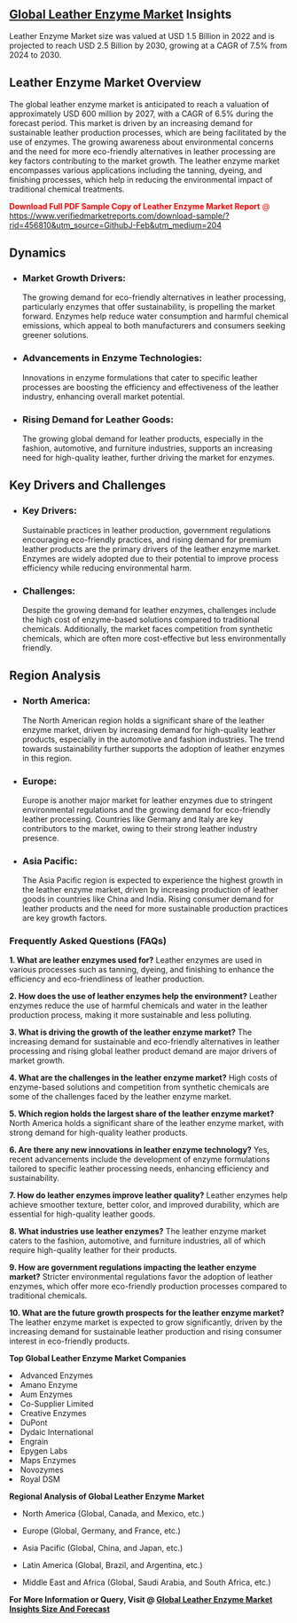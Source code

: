 <h2><a href="https://www.verifiedmarketreports.com/download-sample/?rid=456810&amp;utm_source=GithubJ&amp;utm_medium=204" target="_blank">Global Leather Enzyme Market</a> Insights</h2><p>Leather Enzyme Market size was valued at USD 1.5 Billion in 2022 and is projected to reach USD 2.5 Billion by 2030, growing at a CAGR of 7.5% from 2024 to 2030.</p><p> <h2>Leather Enzyme Market Overview</h2> <p>The global leather enzyme market is anticipated to reach a valuation of approximately USD 600 million by 2027, with a CAGR of 6.5% during the forecast period. This market is driven by an increasing demand for sustainable leather production processes, which are being facilitated by the use of enzymes. The growing awareness about environmental concerns and the need for more eco-friendly alternatives in leather processing are key factors contributing to the market growth. The leather enzyme market encompasses various applications including the tanning, dyeing, and finishing processes, which help in reducing the environmental impact of traditional chemical treatments. </p> <p><p><span class=""><span style="color: #ff0000;"><strong>Download Full PDF Sample Copy of Leather Enzyme Market Report</strong> @ </span><a href="https://www.verifiedmarketreports.com/download-sample/?rid=456810&amp;utm_source=GithubJ-Feb&amp;utm_medium=204" target="_blank">https://www.verifiedmarketreports.com/download-sample/?rid=456810&amp;utm_source=GithubJ-Feb&amp;utm_medium=204</a></span></p></p> <h2>Dynamics</h2> <ul> <li><h3>Market Growth Drivers:</h3> The growing demand for eco-friendly alternatives in leather processing, particularly enzymes that offer sustainability, is propelling the market forward. Enzymes help reduce water consumption and harmful chemical emissions, which appeal to both manufacturers and consumers seeking greener solutions.</li> <li><h3>Advancements in Enzyme Technologies:</h3> Innovations in enzyme formulations that cater to specific leather processes are boosting the efficiency and effectiveness of the leather industry, enhancing overall market potential.</li> <li><h3>Rising Demand for Leather Goods:</h3> The growing global demand for leather products, especially in the fashion, automotive, and furniture industries, supports an increasing need for high-quality leather, further driving the market for enzymes.</li> </ul> <h2>Key Drivers and Challenges</h2> <ul> <li><h3>Key Drivers:</h3> Sustainable practices in leather production, government regulations encouraging eco-friendly practices, and rising demand for premium leather products are the primary drivers of the leather enzyme market. Enzymes are widely adopted due to their potential to improve process efficiency while reducing environmental harm.</li> <li><h3>Challenges:</h3> Despite the growing demand for leather enzymes, challenges include the high cost of enzyme-based solutions compared to traditional chemicals. Additionally, the market faces competition from synthetic chemicals, which are often more cost-effective but less environmentally friendly.</li> </ul> <h2>Region Analysis</h2> <ul> <li><h3>North America:</h3> The North American region holds a significant share of the leather enzyme market, driven by increasing demand for high-quality leather products, especially in the automotive and fashion industries. The trend towards sustainability further supports the adoption of leather enzymes in this region.</li> <li><h3>Europe:</h3> Europe is another major market for leather enzymes due to stringent environmental regulations and the growing demand for eco-friendly leather processing. Countries like Germany and Italy are key contributors to the market, owing to their strong leather industry presence.</li> <li><h3>Asia Pacific:</h3> The Asia Pacific region is expected to experience the highest growth in the leather enzyme market, driven by increasing production of leather goods in countries like China and India. Rising consumer demand for leather products and the need for more sustainable production practices are key growth factors.</li> </ul> <h3>Frequently Asked Questions (FAQs)</h3> <p><b>1. What are leather enzymes used for?</b> Leather enzymes are used in various processes such as tanning, dyeing, and finishing to enhance the efficiency and eco-friendliness of leather production.</p> <p><b>2. How does the use of leather enzymes help the environment?</b> Leather enzymes reduce the use of harmful chemicals and water in the leather production process, making it more sustainable and less polluting.</p> <p><b>3. What is driving the growth of the leather enzyme market?</b> The increasing demand for sustainable and eco-friendly alternatives in leather processing and rising global leather product demand are major drivers of market growth.</p> <p><b>4. What are the challenges in the leather enzyme market?</b> High costs of enzyme-based solutions and competition from synthetic chemicals are some of the challenges faced by the leather enzyme market.</p> <p><b>5. Which region holds the largest share of the leather enzyme market?</b> North America holds a significant share of the leather enzyme market, with strong demand for high-quality leather products.</p> <p><b>6. Are there any new innovations in leather enzyme technology?</b> Yes, recent advancements include the development of enzyme formulations tailored to specific leather processing needs, enhancing efficiency and sustainability.</p> <p><b>7. How do leather enzymes improve leather quality?</b> Leather enzymes help achieve smoother texture, better color, and improved durability, which are essential for high-quality leather goods.</p> <p><b>8. What industries use leather enzymes?</b> The leather enzyme market caters to the fashion, automotive, and furniture industries, all of which require high-quality leather for their products.</p> <p><b>9. How are government regulations impacting the leather enzyme market?</b> Stricter environmental regulations favor the adoption of leather enzymes, which offer more eco-friendly production processes compared to traditional chemicals.</p> <p><b>10. What are the future growth prospects for the leather enzyme market?</b> The leather enzyme market is expected to grow significantly, driven by the increasing demand for sustainable leather production and rising consumer interest in eco-friendly products.</p> </p><p><strong>Top Global Leather Enzyme Market Companies</strong></p><div data-test-id=""><p><li>Advanced Enzymes</li><li> Amano Enzyme</li><li> Aum Enzymes</li><li> Co-Supplier Limited</li><li> Creative Enzymes</li><li> DuPont</li><li> Dydaic International</li><li> Engrain</li><li> Epygen Labs</li><li> Maps Enzymes</li><li> Novozymes</li><li> Royal DSM</li></p><div><strong>Regional Analysis of&nbsp;Global Leather Enzyme Market</strong></div><ul><li dir="ltr"><p dir="ltr">North America&nbsp;(Global, Canada, and Mexico, etc.)</p></li><li dir="ltr"><p dir="ltr">Europe (Global, Germany, and France, etc.)</p></li><li dir="ltr"><p dir="ltr">Asia Pacific&nbsp;(Global, China, and Japan, etc.)</p></li><li dir="ltr"><p dir="ltr">Latin America&nbsp;(Global, Brazil, and Argentina, etc.)</p></li><li dir="ltr">Middle East and Africa&nbsp;(Global, Saudi Arabia, and South Africa, etc.)</li></ul><p><strong>For More Information or Query, Visit @&nbsp;</strong><strong><a href="https://www.verifiedmarketreports.com/product/leather-enzyme-market/?utm_source=GithubJ&amp;utm_medium=204" target="_blank">Global Leather Enzyme Market Insights Size And Forecast</a></strong></p></div>
